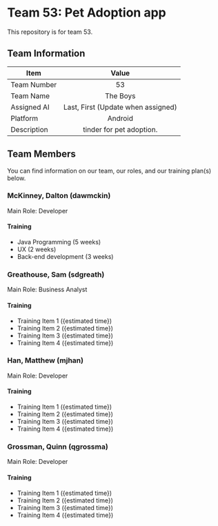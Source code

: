 # Team 53: Pet Adoption app
This repository is for team 53.

## Team Information

| Item        | Value           |
| ------------- |:-------------:|
| Team Number | 53 |
| Team Name | The Boys |
| Assigned AI | Last, First (Update when assigned) |
| Platform | Android |
| Description | tinder for pet adoption. |

## Team Members
You can find information on our team, our roles, and our training 
plan(s) below.

### McKinney, Dalton (dawmckin)
Main Role: Developer

#### Training
- Java Programming (5 weeks)
- UX (2 weeks)
- Back-end development (3 weeks)

### Greathouse, Sam (sdgreath)
Main Role: Business Analyst

#### Training
- Training Item 1 ({estimated time})
- Training Item 2 ({estimated time})
- Training Item 3 ({estimated time})
- Training Item 4 ({estimated time})

### Han, Matthew (mjhan)
Main Role: Developer

#### Training
- Training Item 1 ({estimated time})
- Training Item 2 ({estimated time})
- Training Item 3 ({estimated time})
- Training Item 4 ({estimated time})

### Grossman, Quinn (qgrossma)
Main Role: Developer

#### Training
- Training Item 1 ({estimated time})
- Training Item 2 ({estimated time})
- Training Item 3 ({estimated time})
- Training Item 4 ({estimated time})

